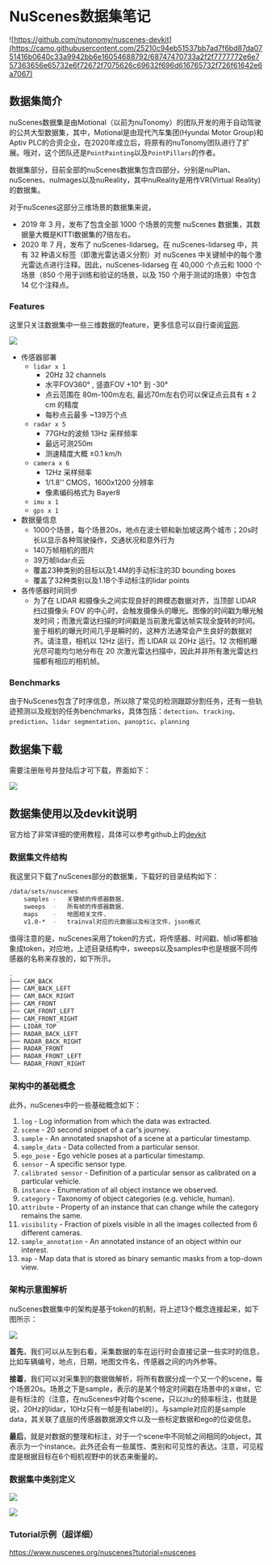 # NuScenes数据集笔记



![https://github.com/nutonomy/nuscenes-devkit](https://camo.githubusercontent.com/25210c94eb51537bb7ad7f6bd87da0751416b0640c33a9942bb6e16054688792/68747470733a2f2f7777772e6e757363656e65732e6f72672f7075626c69632f696d616765732f726f61642e6a7067)




<!-- more -->


## 数据集简介

nuScenes数据集是由Motional（以前为nuTonomy）的团队开发的用于自动驾驶的公共大型数据集，其中，Motional是由现代汽车集团(Hyundai Motor Group)和Aptiv PLC的合资企业，在2020年成立后，将原有的nuTonomy团队进行了扩展。哦对，这个团队还是`PointPainting`以及`PointPillars`的作者。

数据集部分，目前全部的nuScenes数据集包含四部分，分别是nuPlan、nuScenes、nuImages以及nuReality，其中nuReality是用作VR(Virtual Reality)的数据集。

对于nuScenes这部分三维场景的数据集来说，

- 2019 年 3 月，发布了包含全部 1000 个场景的完整 nuScenes 数据集，其数据量大概是KITTI数据集的7倍左右。
- 2020 年 7 月，发布了 nuScenes-lidarseg。在 nuScenes-lidarseg 中，共有 32 种语义标签（即激光雷达语义分割）对 nuScenes 中关键帧中的每个激光雷达点进行注释。因此，nuScenes-lidarseg 在 40,000 个点云和 1000 个场景（850 个用于训练和验证的场景，以及 150 个用于测试的场景）中包含 14 亿个注释点。

### Features

这里只关注数据集中一些三维数据的feature，更多信息可以自行查阅[官网](https://www.nuscenes.org/).

![](https://www.nuscenes.org/static/media/data.9ef46c59.png)

- 传感器部署
	- `lidar x 1`
		-   20Hz  32 channels
		-   水平FOV360° ,  竖直FOV +10° 到 -30° 
		-   点云范围在 80m-100m左右, 最远70m左右仍可以保证点云具有 ± 2 cm 的精度
		-   每秒点云最多 ~139万个点
	- `radar x 5`
		-   77GHz的波频  13Hz 采样频率
		-   最远可测250m
		-   测速精度大概 ±0.1 km/h
	- `camera x 6`
		-    12Hz 采样频率
		-   1/1.8'' CMOS，1600x1200 分辨率
		-   像素编码格式为 Bayer8 
	- `imu x 1`
	- `gps x 1`
- 数据量信息
	- 1000个场景，每个场景20s，地点在波士顿和新加坡这两个城市；20s时长以显示各种驾驶操作，交通状况和意外行为
	- 140万帧相机的图片
	- 39万帧lidar点云
	- 覆盖23种类别的目标以及1.4M的手动标注的3D bounding boxes
	- 覆盖了32种类别以及1.1B个手动标注的lidar points
- 各传感器时间同步
	- 为了在 LIDAR 和摄像头之间实现良好的跨模态数据对齐，当顶部 LIDAR 扫过摄像头 FOV 的中心时，会触发摄像头的曝光。图像的时间戳为曝光触发时间；而激光雷达扫描的时间戳是当前激光雷达帧实现全旋转的时间。鉴于相机的曝光时间几乎是瞬时的，这种方法通常会产生良好的数据对齐。请注意，相机以 12Hz 运行，而 LIDAR 以 20Hz 运行。12 次相机曝光尽可能均匀地分布在 20 次激光雷达扫描中，因此并非所有激光雷达扫描都有相应的相机帧。

### Benchmarks

由于NuScenes包含了时序信息，所以除了常见的检测跟踪分割任务，还有一些轨迹预测以及规划的任务benchmarks，具体包括：`detection`、`tracking`、`prediction`、`lidar segmentation`、`panoptic`、`planning`


## 数据集下载

需要注册账号并登陆后才可下载，界面如下：

![](https://pictures-1309138036.cos.ap-nanjing.myqcloud.com/img/20220115105120.png)


## 数据集使用以及devkit说明

官方给了非常详细的使用教程，具体可以参考github上的[devkit](https://github.com/nutonomy/nuscenes-devkit)

### 数据集文件结构

我这里只下载了nuScenes部分的数据集，下载好的目录结构如下：

```bash
/data/sets/nuscenes
    samples	-	关键帧的传感器数据.
    sweeps	-	所有帧的传感器数据.
    maps	-	地图相关文件.
    v1.0-*	-	trainval对应的元数据以及标注文件，json格式
```

值得注意的是，nuScenes采用了token的方式，将传感器、时间戳、帧id等都抽象成token，对应地，上述目录结构中，sweeps以及samples中也是根据不同传感器的名称来存放的，如下所示。

```bash
.
├── CAM_BACK
├── CAM_BACK_LEFT
├── CAM_BACK_RIGHT
├── CAM_FRONT
├── CAM_FRONT_LEFT
├── CAM_FRONT_RIGHT
├── LIDAR_TOP
├── RADAR_BACK_LEFT
├── RADAR_BACK_RIGHT
├── RADAR_FRONT
├── RADAR_FRONT_LEFT
└── RADAR_FRONT_RIGHT
```

### 架构中的基础概念

此外，nuScenes中的一些基础概念如下：

1.  `log` - Log information from which the data was extracted.
2.  `scene` - 20 second snippet of a car's journey.
3.  `sample` - An annotated snapshot of a scene at a particular timestamp.
4.  `sample_data` - Data collected from a particular sensor.
5.  `ego_pose` - Ego vehicle poses at a particular timestamp.
6.  `sensor` - A specific sensor type.
7.  `calibrated sensor` - Definition of a particular sensor as calibrated on a particular vehicle.
8.  `instance` - Enumeration of all object instance we observed.
9.  `category` - Taxonomy of object categories (e.g. vehicle, human).
10.  `attribute` - Property of an instance that can change while the category remains the same.
11.  `visibility` - Fraction of pixels visible in all the images collected from 6 different cameras.
12.  `sample_annotation` - An annotated instance of an object within our interest.
13.  `map` - Map data that is stored as binary semantic masks from a top-down view.

### 架构示意图解析

nuScenes数据集中的架构是基于token的机制，将上述13个概念连接起来，如下图所示：

![](https://www.nuscenes.org/public/images/nuscenes-schema.svg)

**首先**，我们可以从左到右看，采集数据的车在运行时会直接记录一些实时的信息，比如车辆编号，地点，日期，地图文件名，传感器之间的内外参等。

**接着**，我们可以对采集到的数据做解析，将所有数据分成一个又一个的scene，每个场景20s。场景之下是sample，表示的是某个特定时间戳在场景中的`关键帧`，它是有标注的（注意，在nuScenes中对每个scene，只以`2hz`的频率标注，也就是说，20Hz的lidar，10Hz只有一帧是有label的）。与sample对应的是sample data，其关联了底层的传感器数据源文件以及一些标定数据和ego的位姿信息。

**最后**，就是对数据的整理和标注，对于一个scene中不同帧之间相同的object，其表示为一个instance。此外还会有一些属性、类别和可见性的表达。注意，可见程度是根据目标在6个相机视野中的状态来衡量的。

### 数据集中类别定义

![](https://pictures-1309138036.cos.ap-nanjing.myqcloud.com/img/20220115155626.png)

![](https://pictures-1309138036.cos.ap-nanjing.myqcloud.com/img/20220115155643.png)

### Tutorial示例（超详细）

https://www.nuscenes.org/nuscenes?tutorial=nuscenes
